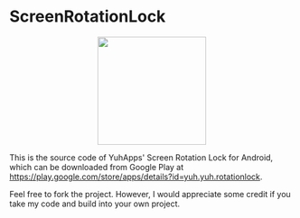 # ScreenRotationLock

<p align="center">
  <img src="https://github.com/YuhApps/ScreenRotationLock/blob/master/app/src/main/res/mipmap-xxxhdpi/ic_launcher.png" width="192"/>
</p>


This is the source code of YuhApps' Screen Rotation Lock for Android, which can be downloaded from Google Play at https://play.google.com/store/apps/details?id=yuh.yuh.rotationlock.

Feel free to fork the project. However, I would appreciate some credit if you take my code and build into your own project.
